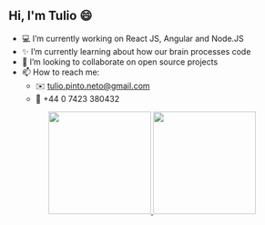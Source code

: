 ## Hi, I'm Tulio 😄

- 💻 I’m currently working on React JS, Angular and Node.JS
- ✨ I’m currently learning about how our brain processes code
- 👋 I’m looking to collaborate on open source projects
- 📫 How to reach me:
  - ✉️  tulio.pinto.neto@gmail.com
  - 📱  +44 0 7423 380432

<div align="center">
  <a href="https://github.com/TulioPintoNeto">
  <img height="180em" src="https://github-readme-stats.vercel.app/api?username=TulioPintoNeto&show_icons=true&theme=dark&count_private=true"/>
  <img height="180em" src="https://github-readme-stats.vercel.app/api/top-langs/?username=TulioPintoNeto&layout=compact&langs_count=7&theme=dark"/>
</div>

